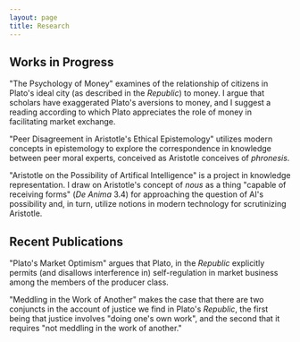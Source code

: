 ```yaml
---
layout: page
title: Research
---
```




## Works in Progress

"The Psychology of Money" examines of the relationship of citizens in Plato's ideal city (as described in the <i>Republic</i>) to money. I argue that scholars have exaggerated Plato's aversions to money, and I suggest a reading according to which Plato appreciates the role of money in facilitating market exchange.
  
"Peer Disagreement in Aristotle's Ethical Epistemology" utilizes modern concepts in epistemology to explore the correspondence in knowledge between peer moral experts, conceived as Aristotle conceives of <i>phronesis</i>.

"Aristotle on the Possibility of Artifical Intelligence" is a project in knowledge representation. I draw on Aristotle's concept of <i>nous</i> as a thing "capable of receiving forms" (<i>De Anima</i> 3.4) for approaching the question of AI's possibility and, in turn, utilize notions in modern technology for scrutinizing Aristotle. 


## Recent Publications

"Plato's Market Optimism" argues that Plato, in the <i>Republic</i> explicitly permits (and disallows interference in) self-regulation in market business among the members of the producer class. 

"Meddling in the Work of Another" makes the case that there are two conjuncts in the account of justice we find in Plato's <i>Republic</i>, the first being that justice involves "doing one's own work", and the second that it requires "not meddling in the work of another." 
